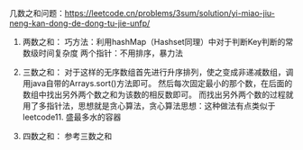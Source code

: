 几数之和问题：https://leetcode.cn/problems/3sum/solution/yi-miao-jiu-neng-kan-dong-de-dong-tu-jie-unfp/

  1. 两数之和：
     巧方法：利用hashMap（Hashset同理）中对于判断Key判断的常数级时间复杂度
     两个指针：不用排序，暴力法

  2. 三数之和：
     对于这样的无序数组首先进行升序排列，使之变成非递减数组，调用java自带的Arrays.sort()方法即可。
     然后每次固定最小的那个数，在后面的数组中找出另外两个数之和为该数的相反数即可。
     而找出另外两个数的过程就用了多指针法，思想就是贪心算法，贪心算法思想：这种做法有点类似于leetcode11. 盛最多水的容器
     
  3. 四数之和：
     参考三数之和